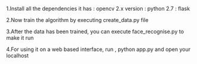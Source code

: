 1.Install all the dependencies it has 
: opencv 2.x version
: python 2.7
: flask

2.Now train the algorithm by executing create_data.py file

3.After the data has been trained, you can execute face_recognise.py to make it run

4.For using it on a web based interface, run , python app.py and open your localhost

